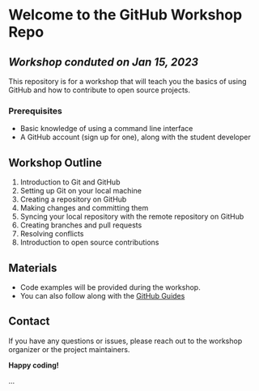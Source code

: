 # Welcome to the GitHub Workshop Repo
## _**Workshop conduted on Jan 15, 2023**_
This repository is for a workshop that will teach you the basics of using GitHub and how to contribute to open source projects.

### Prerequisites
- Basic knowledge of using a command line interface
- A GitHub account (sign up for one), along with the student developer 

## Workshop Outline
1. Introduction to Git and GitHub
2. Setting up Git on your local machine
3. Creating a repository on GitHub
4. Making changes and committing them
5. Syncing your local repository with the remote repository on GitHub
6. Creating branches and pull requests
7. Resolving conflicts
8. Introduction to open source contributions

## Materials
- Code examples will be provided during the workshop.
- You can also follow along with the [GitHub Guides](https://docs.github.com/en)

## Contact
If you have any questions or issues, please reach out to the workshop organizer or the project maintainers.

**Happy coding!**

...
